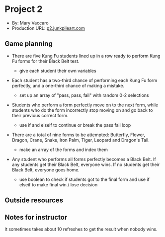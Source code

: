# Project 2
+ By: Mary Vaccaro
+ Production URL: [p2.junkpileart.com](http://p2.junkpileart.com)

## Game planning

* There are five Kung Fu students lined up in a row ready to perform Kung Fu forms for their Black Belt test. 
	* give each student their own variables

* Each student has a two-third chance of performing each Kung Fu form perfectly, and a one-third chance of making a mistake.
	* set up an array of "pass, pass, fail" with random 0-2 selections

* Students who perform a form perfectly move on to the next form, while students who do the form incorrectly stop moving on and go back to their previous correct form.
	* use if and elseif to continue or break the pass fail loop
	
* There are a total of nine forms to be attempted: Butterfly, Flower, Dragon, Crane, Snake, Iron Palm, Tiger, Leopard and Dragon's Tail.
	* make an array of the forms and index them

* Any student who performs all forms perfectly becomes a Black Belt. If any students get their Black Belt, everyone wins. If no students get their Black Belt, everyone goes home.
	* use boolean to check if students got to the final form and use if elseif to make final win / lose decision


## Outside resources


## Notes for instructor

It sometimes takes about 10 refreshes to get the result when nobody wins.

